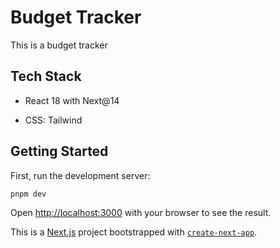 # Budget Tracker

This is a budget tracker 

## Tech Stack
- React 18 with Next@14

- CSS: Tailwind


## Getting Started

First, run the development server:

```bash
pnpm dev
```

Open [http://localhost:3000](http://localhost:3000) with your browser to see the result.


This is a [Next.js](https://nextjs.org/) project bootstrapped with [`create-next-app`](https://github.com/vercel/next.js/tree/canary/packages/create-next-app).
